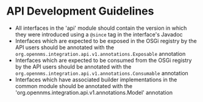 
# API Development Guidelines

* All interfaces in the 'api' module should contain the version in which they were introduced using a `@since` tag in the interface's Javadoc
* Interfaces which are expected to be exposed in the OSGi registry by the API users should be annotated with the `org.opennms.integration.api.v1.annotations.Exposable` annotation
* Interfaces which are expected to be consumed from the OSGi registry by the API users should be annotated with the `org.opennms.integration.api.v1.annotations.Consumable` annotation
* Interfaces which have associated builder implementations in the common module should be annotated with the 'org.opennms.integration.api.v1.annotations.Model' annotation


